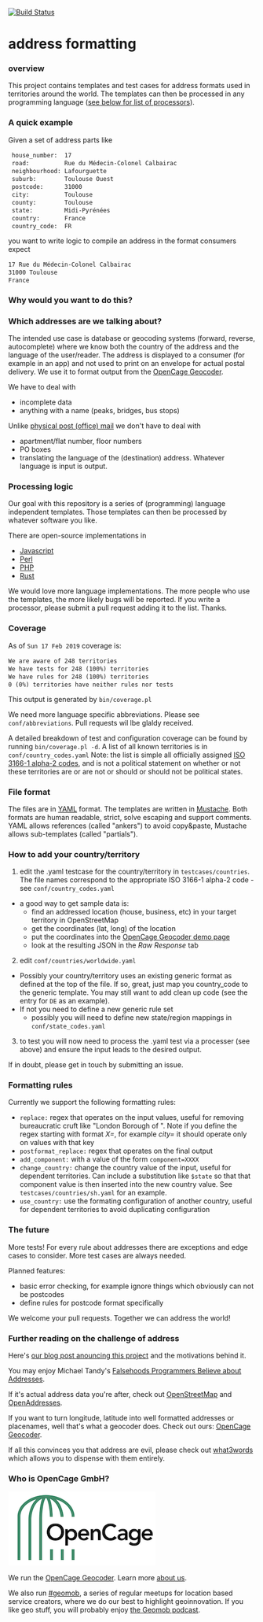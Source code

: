 [![Build Status](https://travis-ci.org/OpenCageData/address-formatting.svg?branch=master)](https://travis-ci.org/OpenCageData/address-formatting)

# address formatting

### overview

This project contains templates and test cases for address formats used in territories around the world. The templates can then be processed in any programming language ([see below for list of processors](#processing-logic)).

### A quick example

Given a set of address parts like

     house_number:  17
     road:          Rue du Médecin-Colonel Calbairac
     neighbourhood: Lafourguette
     suburb:        Toulouse Ouest
     postcode:      31000
     city:          Toulouse
     county:        Toulouse
     state:         Midi-Pyrénées
     country:       France
     country_code:  FR

you want to write logic to compile an address in the format consumers expect

    17 Rue du Médecin-Colonel Calbairac
    31000 Toulouse
    France

### Why would you want to do this?

### Which addresses are we talking about?

The intended use case is database or geocoding systems (forward, reverse, autocomplete) where we know both the country of the address and the language of the user/reader. The address is displayed to a consumer (for example in an app) and not used to print on an envelope for actual postal delivery. We use it to format output from the [OpenCage Geocoder](https://opencagedata.com).

We have to deal with

   * incomplete data
   * anything with a name (peaks, bridges, bus stops)

Unlike [physical post (office) mail](http://www.bitboost.com/ref/international-address-formats.html) we don't have to deal with

   * apartment/flat number, floor numbers
   * PO boxes
   * translating the language of the (destination) address. Whatever language is input is output. 
  
### Processing logic

Our goal with this repository is a series of (programming) language independent templates. Those templates can then be processed by whatever software you like. 

There are open-source implementations in

  * [Javascript](https://github.com/fragaria/address-formatter)
  * [Perl](https://metacpan.org/release/Geo-Address-Formatter)
  * [PHP](https://github.com/predicthq/address-formatter-php)
  * [Rust](https://github.com/CanalTP/address-formatter-rs)

We would love more language implementations. The more people who use the templates, the more likely bugs will be reported. 
If you write a processor, please submit a pull request adding it to the list. Thanks. 

### Coverage

As of `Sun 17 Feb 2019` coverage is:

    We are aware of 248 territories
    We have tests for 248 (100%) territories
    We have rules for 248 (100%) territories
    0 (0%) territories have neither rules nor tests
    
This output is generated by `bin/coverage.pl`    

We need more language specific abbreviations. Please see `conf/abbreviations`. Pull requests wil lbe glaldy received. 

A detailed breakdown of test and configuration coverage can be found by running `bin/coverage.pl -d`. A list of all known territories is in `conf/country_codes.yaml` Note: the list is simple all officially assigned [ISO 3166-1 alpha-2 codes](https://en.wikipedia.org/wiki/ISO_3166-1_alpha-2#Officially_assigned_code_elements), and is not a political statement on whether or not these territories are or are not or should or should not be political states. 

### File format

The files are in [YAML](http://yaml.org/) format. The templates are written in [Mustache](http://mustache.github.io/). Both formats are human readable, strict, solve escaping and support comments. YAML allows references (called "ankers") to avoid copy&paste, Mustache allows sub-templates (called "partials").

### How to add your country/territory

1. edit the .yaml testcase for the country/territory in `testcases/countries`. The file names correspond to the appropriate ISO 3166-1 alpha-2 code - see `conf/country_codes.yaml`
  * a good way to get sample data is:
      * find an addressed location (house, business, etc) in your
        target territory in OpenStreetMap
      * get the coordinates (lat, long) of the location
      * put the coordinates into the [OpenCage Geocoder demo
        page](https://opencagedata.com/demo)
      * look at the resulting JSON in the *Raw Response* tab

2. edit `conf/countries/worldwide.yaml`
  * Possibly your country/territory uses an existing generic format as
    defined at the top of the file. If so, great, just map you
    country_code to the generic template. You may still want to add
    clean up code (see the entry for `DE` as an example).
  * If not you need to define a new generic rule set
      * possibly you will need to define new state/region mappings in `conf/state_codes.yaml`

3. to test you will now need to process the .yaml test via a processer
   (see above) and ensure the input leads to the desired output.

If in doubt, please get in touch by submitting an issue. 

### Formatting rules

Currently we support the following formatting rules:

* `replace:` regex that operates on the input values, useful for removing bureaucratic cruft like "London Borough of ". Note if you define the regex starting with format _X=_, for example _city=_ it should operate only on values with that key
* `postformat_replace:` regex that operates on the final output
* `add_component:` with a value of the form `component=XXXX`
* `change_country:` change the country value of the input, useful for dependent territories. Can include a substitution like `$state` so that that component value is then inserted into the new country value. See `testcases/countries/sh.yaml` for an example.
* `use_country:` use the formating configuration of another country, useful for dependent territories to avoid duplicating configuration

### The future

More tests! For every rule about addresses there are exceptions and edge cases to consider. More test cases are always needed.

Planned features:

  * basic error checking, for example ignore things which obviously can not be postcodes
  * define rules for postcode format specifically

We welcome your pull requests. Together we can address the world!

### Further reading on the challenge of address

Here's [our blog post anouncing this project](https://blog.opencagedata.com/post/99059889253/good-looking-addresses-solving-the-berlin-berlin) and the motivations behind it.

You may enjoy Michael Tandy's [Falsehoods Programmers Believe about Addresses](http://www.mjt.me.uk/posts/falsehoods-programmers-believe-about-addresses/).

If it's actual address data you're after, check out [OpenStreetMap](https://www.openstreetmap.org) and [OpenAddresses](http://openaddresses.io/).

If you want to turn longitude, latitude into well formatted addresses or placenames, well that's what a geocoder does. Check out ours: [OpenCage Geocoder](https://opencagedata.com).

If all this convinces you that address are evil, please check out [what3words](http://what3words.com) which allows you to dispense with them entirely. 

### Who is OpenCage GmbH?

<a href="https://opencagedata.com"><img src="opencage_logo_300_150.png"></a>

We run the [OpenCage Geocoder](https://opencagedata.com). Learn more [about us](https://opencagedata.com/about). 

We also run [#geomob](https://thegeomob.com), a series of regular meetups for location based service creators, where we do our best to highlight geoinnovation. If you like geo stuff, you will probably enjoy [the Geomob podcast](https://thegeomob.com/podcast/).


